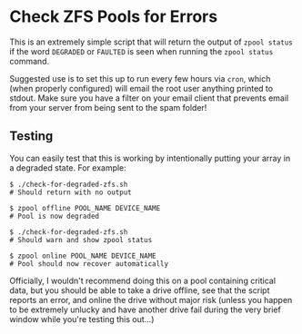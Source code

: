 Check ZFS Pools for Errors
==========================

This is an extremely simple script that will return the output of `zpool
status` if the word `DEGRADED` or `FAULTED` is seen when running the
`zpool status` command.

Suggested use is to set this up to run every few hours via `cron`, which (when
properly configured) will email the root user anything printed to stdout. Make sure you have a filter on your email client that prevents email from your server from being sent to the spam folder!


Testing
-------

You can easily test that this is working by intentionally putting your
array in a degraded state. For example:

```
$ ./check-for-degraded-zfs.sh
# Should return with no output 

$ zpool offline POOL_NAME DEVICE_NAME
# Pool is now degraded

$ ./check-for-degraded-zfs.sh
# Should warn and show zpool status

$ zpool online POOL_NAME DEVICE_NAME
# Pool should now recover automatically
```

Officially, I wouldn't recommend doing this on a pool containing
critical data, but you should be able to take a drive offline, see that
the script reports an error, and online the drive without major risk
(unless you happen to be extremely unlucky and have another drive fail
during the very brief window while you're testing this out...)
